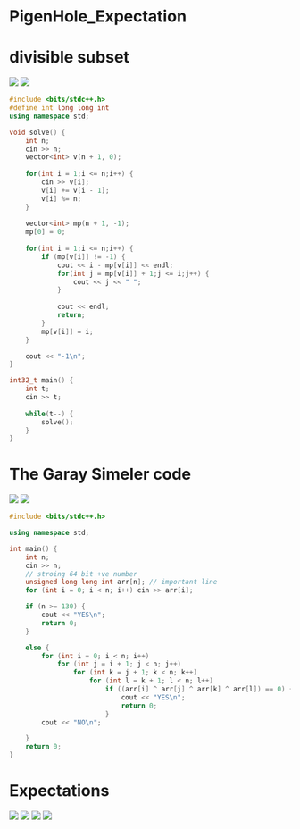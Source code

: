 # PigenHole_Expectation
# divisible subset 
![](./Img/Divisible%20Subset.png)
![](./Img/pigen%20Hole.jpg)

```cpp
#include <bits/stdc++.h>
#define int long long int
using namespace std;

void solve() {
    int n;
    cin >> n;
    vector<int> v(n + 1, 0);
    
    for(int i = 1;i <= n;i++) {
        cin >> v[i];
        v[i] += v[i - 1];
        v[i] %= n;
    }
    
    vector<int> mp(n + 1, -1);
    mp[0] = 0;
    
    for(int i = 1;i <= n;i++) {
        if (mp[v[i]] != -1) {
            cout << i - mp[v[i]] << endl;
            for(int j = mp[v[i]] + 1;j <= i;j++) {
                cout << j << " ";
            }
            
            cout << endl;
            return;
        }
        mp[v[i]] = i;
    }

    cout << "-1\n";
}

int32_t main() {
    int t;
    cin >> t;
    
    while(t--) {
        solve();
    }
}
```
# The Garay Simeler code
![](./Img/the%20gray%20simeler%20code.png)
![](./Img/the%20gray%20simeler%20code.png)

```cpp
#include <bits/stdc++.h>

using namespace std;

int main() {
    int n;
    cin >> n;
    // stroing 64 bit +ve number
    unsigned long long int arr[n]; // important line
    for (int i = 0; i < n; i++) cin >> arr[i];

    if (n >= 130) {
        cout << "YES\n";
        return 0;
    }

    else {
        for (int i = 0; i < n; i++)
            for (int j = i + 1; j < n; j++)
                for (int k = j + 1; k < n; k++)
                    for (int l = k + 1; l < n; l++)
                        if ((arr[i] ^ arr[j] ^ arr[k] ^ arr[l]) == 0) {
                            cout << "YES\n";
                            return 0;
                        }
        cout << "NO\n";

    }
    return 0;
}
```
# Expectations 
![](./Img/Expectation01.jpg)
![](./Img/Expectation02.jpg)
![](./Img/Expectation03.jpg)
![](./Img/Expectation04.jpg)

